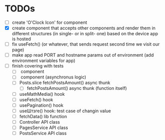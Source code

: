# TODOs
- [ ] create 'O'Clock Icon' for <TimeAgoBadge> component 
- [X] create <AdaptiveRender/> component that accepts other components and render them in different structures (in single- or in split- one) based on the device app is hosted
- [ ] fix useFetch() (or whatever, that sends request second time we visit our page)
- [ ] make app read PORT and hostname params out of environment (add environment variables for app)
- [ ] finish covering with tests
  - [ ] <App/> component
  - [ ] <AppHolder/> component (asynchronus logic)
  - [ ] Posts.slice fetchPostsAmount() async thunk
    - [ ] fetchPostsAmount() async thunk (function itself)
  - [ ] useMathMedia() hook
  - [ ] useFetch() hook
  - [ ] usePagination() hook
  - [ ] useШтзге() hook: test case of changin value
  - [ ] fetchData() lib function
  - [ ] Controller API class
  - [ ] PagesService API class
  - [ ] PostsService API class